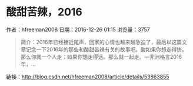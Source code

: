# 酸甜苦辣，2016
作者：hfreeman2008
日期：2016-12-26 01:15
浏览量：3757
> 简介：2016年已经接近尾声，回家的心情也越来越急迫了，最后以这篇文章记念一下2016年的那些和酸甜苦辣有关的故事吧。酸如果你想走得快。那么你就一个人走；如果你想走得远。那么就一起走。—非洲格言2016年，...

 链接：http://blog.csdn.net/hfreeman2008/article/details/53863855

